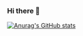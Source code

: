 ### Hi there 👋

[![Anurag's GitHub stats](https://github-readme-stats.vercel.app/api?username=hasanemircanmetin&count_private=true&show_icons=true&theme=synthwave)](https://github.com/anuraghazra/github-readme-stats)


<!--
**hasanemircanmetin/hasanemircanmetin** is a ✨ _special_ ✨ repository because its `README.md` (this file) appears on your GitHub profile.

Here are some ideas to get you started:

- 🔭 I’m currently working on ...
- 🌱 I’m currently learning ...
- 👯 I’m looking to collaborate on ...
- 🤔 I’m looking for help with ...
- 💬 Ask me about ...
- 📫 How to reach me: ...
- 😄 Pronouns: ...
- ⚡ Fun fact: ...
-->
